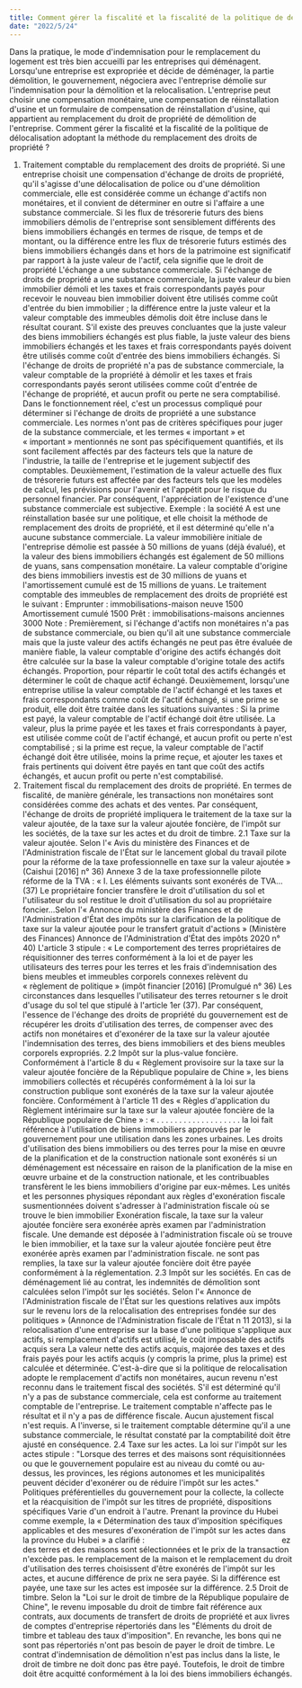 ```yaml
---
title: Comment gérer la fiscalité et la fiscalité de la politique de délocalisation par le biais du remplacement des droits de propriété
date: "2022/5/24"
---
```

Dans la pratique, le mode d'indemnisation pour le remplacement du logement est très bien accueilli par les entreprises qui déménagent. Lorsqu'une entreprise est expropriée et décide de déménager, la partie démolition, le gouvernement, négociera avec l'entreprise démolie sur l'indemnisation pour la démolition et la relocalisation. L'entreprise peut choisir une compensation monétaire, une compensation de réinstallation d'usine et un formulaire de compensation de réinstallation d'usine, qui appartient au remplacement du droit de propriété de démolition de l'entreprise. Comment gérer la fiscalité et la fiscalité de la politique de délocalisation adoptant la méthode du remplacement des droits de propriété ?
<!-- more -->
1. Traitement comptable du remplacement des droits de propriété. Si une entreprise choisit une compensation d'échange de droits de propriété, qu'il s'agisse d'une délocalisation de police ou d'une démolition commerciale, elle est considérée comme un échange d'actifs non monétaires, et il convient de déterminer en outre si l'affaire a une substance commerciale. Si les flux de trésorerie futurs des biens immobiliers démolis de l'entreprise sont sensiblement différents des biens immobiliers échangés en termes de risque, de temps et de montant, ou la différence entre les flux de trésorerie futurs estimés des biens immobiliers échangés dans et hors de la patrimoine est significatif par rapport à la juste valeur de l'actif, cela signifie que le droit de propriété L'échange a une substance commerciale. Si l'échange de droits de propriété a une substance commerciale, la juste valeur du bien immobilier démoli et les taxes et frais correspondants payés pour recevoir le nouveau bien immobilier doivent être utilisés comme coût d'entrée du bien immobilier ; la différence entre la juste valeur et la valeur comptable des immeubles démolis doit être incluse dans le résultat courant. S'il existe des preuves concluantes que la juste valeur des biens immobiliers échangés est plus fiable, la juste valeur des biens immobiliers échangés et les taxes et frais correspondants payés doivent être utilisés comme coût d'entrée des biens immobiliers échangés. Si l'échange de droits de propriété n'a pas de substance commerciale, la valeur comptable de la propriété à démolir et les taxes et frais correspondants payés seront utilisées comme coût d'entrée de l'échange de propriété, et aucun profit ou perte ne sera comptabilisé. Dans le fonctionnement réel, c'est un processus compliqué pour déterminer si l'échange de droits de propriété a une substance commerciale. Les normes n'ont pas de critères spécifiques pour juger de la substance commerciale, et les termes « important » et « important » mentionnés ne sont pas spécifiquement quantifiés, et ils sont facilement affectés par des facteurs tels que la nature de l'industrie, la taille de l'entreprise et le jugement subjectif des comptables. Deuxièmement, l'estimation de la valeur actuelle des flux de trésorerie futurs est affectée par des facteurs tels que les modèles de calcul, les prévisions pour l'avenir et l'appétit pour le risque du personnel financier. Par conséquent, l'appréciation de l'existence d'une substance commerciale est subjective.
Exemple : la société A est une réinstallation basée sur une politique, et elle choisit la méthode de remplacement des droits de propriété, et il est déterminé qu'elle n'a aucune substance commerciale. La valeur immobilière initiale de l'entreprise démolie est passée à 50 millions de yuans (déjà évalué), et la valeur des biens immobiliers échangés est également de 50 millions de yuans, sans compensation monétaire. La valeur comptable d'origine des biens immobiliers investis est de 30 millions de yuans et l'amortissement cumulé est de 15 millions de yuans. Le traitement comptable des immeubles de remplacement des droits de propriété est le suivant :
Emprunter : immobilisations-maison neuve 1500
Amortissement cumulé 1500
Prêt : immobilisations-maisons anciennes 3000
Note : Premièrement, si l'échange d'actifs non monétaires n'a pas de substance commerciale, ou bien qu'il ait une substance commerciale mais que la juste valeur des actifs échangés ne peut pas être évaluée de manière fiable, la valeur comptable d'origine des actifs échangés doit être calculée sur la base la valeur comptable d'origine totale des actifs échangés. Proportion, pour répartir le coût total des actifs échangés et déterminer le coût de chaque actif échangé. Deuxièmement, lorsqu'une entreprise utilise la valeur comptable de l'actif échangé et les taxes et frais correspondants comme coût de l'actif échangé, si une prime se produit, elle doit être traitée dans les situations suivantes : Si la prime est payé, la valeur comptable de l'actif échangé doit être utilisée. La valeur, plus la prime payée et les taxes et frais correspondants à payer, est utilisée comme coût de l'actif échangé, et aucun profit ou perte n'est comptabilisé ; si la prime est reçue, la valeur comptable de l'actif échangé doit être utilisée, moins la prime reçue, et ajouter les taxes et frais pertinents qui doivent être payés en tant que coût des actifs échangés, et aucun profit ou perte n'est comptabilisé.
2. Traitement fiscal du remplacement des droits de propriété. En termes de fiscalité, de manière générale, les transactions non monétaires sont considérées comme des achats et des ventes. Par conséquent, l'échange de droits de propriété impliquera le traitement de la taxe sur la valeur ajoutée, de la taxe sur la valeur ajoutée foncière, de l'impôt sur les sociétés, de la taxe sur les actes et du droit de timbre.
2.1 Taxe sur la valeur ajoutée. Selon l'« Avis du ministère des Finances et de l'Administration fiscale de l'État sur le lancement global du travail pilote pour la réforme de la taxe professionnelle en taxe sur la valeur ajoutée » (Caishui [2016] n° 36) Annexe 3 de la taxe professionnelle pilote réforme de la TVA : « I. Les éléments suivants sont exonérés de TVA...(37) Le propriétaire foncier transfère le droit d'utilisation du sol et l'utilisateur du sol restitue le droit d'utilisation du sol au propriétaire foncier...Selon l'« Annonce du ministère des Finances et de l'Administration d'État des impôts sur la clarification de la politique de taxe sur la valeur ajoutée pour le transfert gratuit d'actions » (Ministère des Finances) Annonce de l'Administration d'État des impôts 2020 n° 40) L'article 3 stipule : « Le comportement des terres propriétaires de réquisitionner des terres conformément à la loi et de payer les utilisateurs des terres pour les terres et les frais d'indemnisation des biens meubles et immeubles corporels connexes relèvent du « règlement de politique » (impôt financier [2016] [Promulgué n° 36) Les circonstances dans lesquelles l'utilisateur des terres retourner s le droit d'usage du sol tel que stipulé à l'article 1er (37). Par conséquent, l'essence de l'échange des droits de propriété du gouvernement est de récupérer les droits d'utilisation des terres, de compenser avec des actifs non monétaires et d'exonérer de la taxe sur la valeur ajoutée l'indemnisation des terres, des biens immobiliers et des biens meubles corporels expropriés.
2.2 Impôt sur la plus-value foncière. Conformément à l'article 8 du « Règlement provisoire sur la taxe sur la valeur ajoutée foncière de la République populaire de Chine », les biens immobiliers collectés et récupérés conformément à la loi sur la construction publique sont exonérés de la taxe sur la valeur ajoutée foncière. Conformément à l'article 11 des « Règles d'application du Règlement intérimaire sur la taxe sur la valeur ajoutée foncière de la République populaire de Chine » : « . . . . . . . . . . . . . . . . . . . la loi fait référence à l'utilisation de biens immobiliers approuvés par le gouvernement pour une utilisation dans les zones urbaines. Les droits d'utilisation des biens immobiliers ou des terres pour la mise en œuvre de la planification et de la construction nationale sont exonérés si un déménagement est nécessaire en raison de la planification de la mise en œuvre urbaine et de la construction nationale, et les contribuables transfèrent le les biens immobiliers d'origine par eux-mêmes. Les unités et les personnes physiques répondant aux règles d'exonération fiscale susmentionnées doivent s'adresser à l'administration fiscale où se trouve le bien immobilier Exonération fiscale, la taxe sur la valeur ajoutée foncière sera exonérée après examen par l'administration fiscale. Une demande est déposée à l'administration fiscale où se trouve le bien immobilier, et la taxe sur la valeur ajoutée foncière peut être exonérée après examen par l'administration fiscale. ne sont pas remplies, la taxe sur la valeur ajoutée foncière doit être payée conformément à la réglementation.
2.3 Impôt sur les sociétés. En cas de déménagement lié au contrat, les indemnités de démolition sont calculées selon l'impôt sur les sociétés. Selon l'« Annonce de l'Administration fiscale de l'État sur les questions relatives aux impôts sur le revenu lors de la relocalisation des entreprises fondée sur des politiques » (Annonce de l'Administration fiscale de l'État n 11 2013), si la relocalisation d'une entreprise sur la base d'une politique s'applique aux actifs, si remplacement d'actifs est utilisé, le coût imposable des actifs acquis sera La valeur nette des actifs acquis, majorée des taxes et des frais payés pour les actifs acquis (y compris la prime, plus la prime) est calculée et déterminée. C'est-à-dire que si la politique de relocalisation adopte le remplacement d'actifs non monétaires, aucun revenu n'est reconnu dans le traitement fiscal des sociétés. S'il est déterminé qu'il n'y a pas de substance commerciale, cela est conforme au traitement comptable de l'entreprise. Le traitement comptable n'affecte pas le résultat et il n'y a pas de différence fiscale. Aucun ajustement fiscal n'est requis. A l'inverse, si le traitement comptable détermine qu'il a une substance commerciale, le résultat constaté par la comptabilité doit être ajusté en conséquence.
2.4 Taxe sur les actes. La loi sur l'impôt sur les actes stipule : "Lorsque des terres et des maisons sont réquisitionnées ou que le gouvernement populaire est au niveau du comté ou au-dessus, les provinces, les régions autonomes et les municipalités peuvent décider d'exonérer ou de réduire l'impôt sur les actes." Politiques préférentielles du gouvernement pour la collecte, la collecte et la réacquisition de l'impôt sur les titres de propriété, dispositions spécifiques Varie d'un endroit à l'autre. Prenant la province du Hubei comme exemple, la « Détermination des taux d'imposition spécifiques applicables et des mesures d'exonération de l'impôt sur les actes dans la province du Hubei » a clarifié :                                                              ez des terres et des maisons sont sélectionnées et le prix de la transaction n'excède pas. le remplacement de la maison et le remplacement du droit d'utilisation des terres choisissent d'être exonérés de l'impôt sur les actes, et aucune différence de prix ne sera payée. Si la différence est payée, une taxe sur les actes est imposée sur la différence.
2.5 Droit de timbre. Selon la "Loi sur le droit de timbre de la République populaire de Chine", le revenu imposable du droit de timbre fait référence aux contrats, aux documents de transfert de droits de propriété et aux livres de comptes d'entreprise répertoriés dans les "Éléments du droit de timbre et tableau des taux d'imposition". En revanche, les bons qui ne sont pas répertoriés n'ont pas besoin de payer le droit de timbre. Le contrat d'indemnisation de démolition n'est pas inclus dans la liste, le droit de timbre ne doit donc pas être payé. Toutefois, le droit de timbre doit être acquitté conformément à la loi des biens immobiliers échangés.